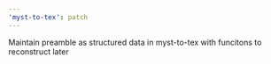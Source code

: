 ```yaml
---
'myst-to-tex': patch
---
```


Maintain preamble as structured data in myst-to-tex with funcitons to reconstruct later
